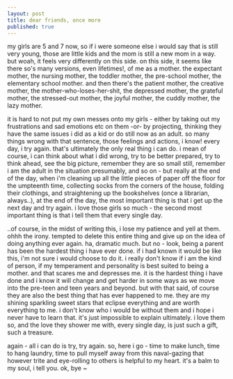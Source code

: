 ```yaml
---
layout: post
title: dear friends, once more
published: true
---
```


my girls are 5 and 7 now, so if i were someone else i would say that is still very young, those are little kids and the mom is still a new mom in a way. but woah, it feels very differently on this side. on this side, it seems like there so's many versions, even lifetimes!, of me as a mother. the expectant mother, the nursing mother, the toddler mother, the pre-school mother, the elementary school mother. and then there's the patient mother, the creative mother, the mother-who-loses-her-shit, the depressed mother, the grateful mother, the stressed-out mother, the joyful mother, the cuddly mother, the lazy mother.

it is hard to not put my own messes onto my girls - either by taking out my frustrations and sad emotions etc on them -or- by projecting, thinking they have the same issues i did as a kid or do still now as an adult. so many things wrong with that sentence, those feelings and actions, i know! every day, i try again. that's ultimately the only real thing i can do. i mean of course, i can think about what i did wrong, try to be better prepared, try to think ahead, see the big picture, remember they are so small still, remember i am the adult in the situation presumably, and so on - but really at the end of the day, when i'm cleaning up all the little pieces of paper off the floor for the umpteenth time, collecting socks from the corners of the house, folding their clothings, and straightening up the bookshelves (once a librarian, always..), at the end of the day, the most important thing is that i get up the next day and try again. i love those girls so much - the second most important thing is that i tell them that every single day. 

..of course, in the midst of writing this, i lose my patience and yell at them. ohhh the irony. tempted to delete this entire thing and give up on the idea of doing anything ever again. ha, dramatic much. but no - look, being a parent has been the hardest thing i have ever done. if i had known it would be like this, i'm not sure i would choose to do it. i really don't know if i am the kind of person, if my temperament and personality is best suited to being a mother. and that scares me and depresses me. it is the hardest thing i have done and i know it will change and get harder in some ways as we move into the pre-teen and teen years and beyond. but with that said, of course they are also the best thing that has ever happened to me. they are my shining sparkling sweet stars that eclipse everything and are worth everything to me. i don't know who i would be without them and i hope i never have to learn that. it's just impossible to explain ultimately. i love them so, and the love they shower me with, every single day, is just such a gift, such a treasure. 

again - all i can do is try, try again. so, here i go - time to make lunch, time to hang laundry, time to pull myself away from this naval-gazing that however trite and eye-rolling to others is helpful to my heart. it's a balm to my soul, i tell you. ok, bye ~